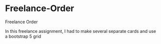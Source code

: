 # Freelance-Order
Freelance Order

In this freelance assignment, I had to make several separate cards and use a bootstrap 5 grid 
